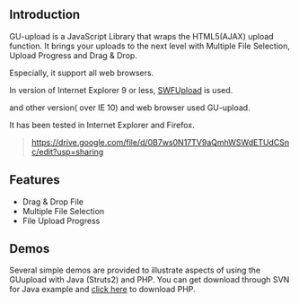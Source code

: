 ## Introduction ##

GU-upload is a JavaScript Library that wraps the HTML5(AJAX) upload function. It brings your uploads to the next level with Multiple File Selection, Upload Progress and Drag & Drop.


Especially, it support all web browsers.

In version of Internet Explorer 9 or less, [SWFUpload](https://code.google.com/p/swfupload) is used.

and other version( over IE 10) and web browser used GU-upload.


It has been tested in Internet Explorer and Firefox.


> https://drive.google.com/file/d/0B7ws0N17TV9aQmhWSWdETUdCSnc/edit?usp=sharing



## Features ##
  * Drag & Drop File
  * Multiple File Selection
  * File Upload Progress

## Demos ##

Several simple demos are provided to illustrate aspects of using the GUupload with Java (Struts2) and PHP. You can get download through SVN for Java example and [click here](https://drive.google.com/file/d/0B7ws0N17TV9aZlE3OEdkNUhCMEk/edit?usp=sharing) to download PHP.